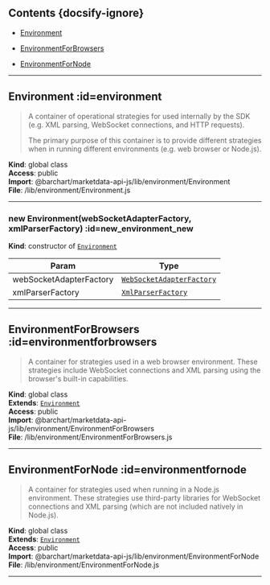 ## Contents {docsify-ignore}

* [Environment](#Environment) 

* [EnvironmentForBrowsers](#EnvironmentForBrowsers) 

* [EnvironmentForNode](#EnvironmentForNode) 


* * *

## Environment :id=environment
> A container of operational strategies for used internally by the
> SDK (e.g. XML parsing, WebSocket connections, and HTTP requests).</p>
> <p>The primary purpose of this container is to provide different
> strategies when in running different environments (e.g. web browser
> or Node.js).

**Kind**: global class  
**Access**: public  
**Import**: @barchart/marketdata-api-js/lib/environment/Environment  
**File**: /lib/environment/Environment.js  

* * *

### new Environment(webSocketAdapterFactory, xmlParserFactory) :id=new_environment_new
**Kind**: constructor of [<code>Environment</code>](#Environment)  

| Param | Type |
| --- | --- |
| webSocketAdapterFactory | [<code>WebSocketAdapterFactory</code>](/content/sdk/lib-connection-adapter?id=websocketadapterfactory) | 
| xmlParserFactory | [<code>XmlParserFactory</code>](/content/sdk/lib-utilities-xml?id=xmlparserfactory) | 


* * *

## EnvironmentForBrowsers :id=environmentforbrowsers
> A container for strategies used in a web browser environment. These
> strategies include WebSocket connections and XML parsing using the
> browser's built-in capabilities.

**Kind**: global class  
**Extends**: [<code>Environment</code>](#Environment)  
**Access**: public  
**Import**: @barchart/marketdata-api-js/lib/environment/EnvironmentForBrowsers  
**File**: /lib/environment/EnvironmentForBrowsers.js  

* * *

## EnvironmentForNode :id=environmentfornode
> A container for strategies used when running in a Node.js environment.
> These strategies use third-party libraries for WebSocket connections
> and XML parsing (which are not included natively in Node.js).

**Kind**: global class  
**Extends**: [<code>Environment</code>](#Environment)  
**Access**: public  
**Import**: @barchart/marketdata-api-js/lib/environment/EnvironmentForNode  
**File**: /lib/environment/EnvironmentForNode.js  

* * *

